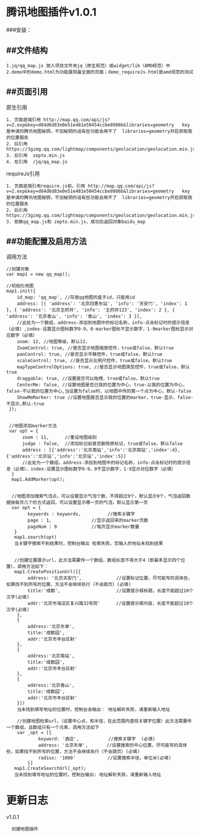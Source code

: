 腾讯地图插件v1.0.1
====

###安装：

##文件结构
--

    1.jq/qq_map.js 放入项目文件夹jq（原生规范）或widget/lib（AMD规范）中
    2.demo中的demo.html为功能展现最全面的页面；demo_requireJs.html是amd规范的测试
    
##页面引用
--

原生引用

    1. 页面底端引用 http://map.qq.com/api/js?v=2.exp&key=d84d6d83e0e51e481e50454ccbe8986b&libraries=geometry   key是申请的腾讯地图秘钥，不加秘钥的话有些功能会用不了  libraries=geometry开启获取我的位置服务
    2. 后引用  https://3gimg.qq.com/lightmap/components/geolocation/geolocation.min.js
    3. 后引用  zepto.min.js
    4. 在引用  /jq/qq_map.js
    
requireJs引用

    1. 页面底端引用require.js前，引用 http://map.qq.com/api/js?v=2.exp&key=d84d6d83e0e51e481e50454ccbe8986b&libraries=geometry   key是申请的腾讯地图秘钥，不加秘钥的话有些功能会用不了  libraries=geometry开启获取我的位置服务
    2. 后引用 https://3gimg.qq.com/lightmap/components/geolocation/geolocation.min.js
    3. 依赖qq_map.js和 zepto.min.js，成功后返回对象baidu_map
    
##功能配置及启用方法
--

调用方法

    //创建对象
    var map1 = new qq_map();
    
    //初始化地图
    map1.init({
        id_map: 'qq_map', //存放qq地图的盒子id，只能用id
        address: [{ 'address': '北京四惠东站', 'info': '天安门', 'index': 1 }, { 'address': '北京王府井', 'info': '王府井123', 'index': 2 }, { 'address': '北京香山', 'info': '香山', 'index': 3 }],
        //此处为一个数组，address-添加到地图中的标记名称，info-点击标记时的提示信息（必填）,index-设置显示图标数字0-9，0-marker图标不显示数字，1-9marker图标显示对应数字（必填） 
        zoom: 12, //地图等级，默认12，
        ZoomControl: true, //是否显示地图缩放控件，true或false，默认true
        panControl: true, //是否显示平移控件，true或false，默认true
        scaleControl: true, //是否显示比例尺控件，true或false，默认true
        mapTypeControlOptions: true, //是否显示地图类型控件，true或false，默认true
        draggable: true, //设置是否可以拖拽，true或false，默认true
        CenterMe: false, //设置地图是否已我的位置为中心，true-以我的位置为中心，false-不以我的位置为中心,当设置为false时，以地图中传的第一个点为中心，默认-false
        ShowMeMarker: true //设置地图是否显示我的位置的marker，true-显示，false-不显示,默认-true
     });
     
     
     //地图添加marker方法
     var opt = {
          zoom : 11,      //重设地图级别
          judge : false,  //添加标记前是否删除原标记，true或false，默认false
          address : [{'address':'北京南站','info':'北京南站','index':4},{'address':'北京站','info':'北京站','index':5}]   
          //此处为一个数组，address-添加到地图中的标记名称，info-点击标记时的提示信息（必填），index-设置显示图标数字0-9，0不显示数字，1-9显示对应数字（必填） 
      }
      map1.AddMarker(opt);
      
      
      //地图添加搜索气泡点，可以设置显示气泡个数，不得超过9个，默认显示9个，气泡返回数据按每页几个的方式返回，可以设置显示哪一页的气泡，默认显示第一页
      var opt = {
            keywords : keywords,          //搜索关键字
            page : 1,               //显示返回来的marker页数
            pageNum : 9             //每页显示marker数量
       }
       map1.search(opt)
       当关键字搜索不到结果时，控制台输出 检索失败，您输入的地址未找到结果
       
       
       //创建位置展示url，此方法需要传一个数组，数组长度不得大于4（即最多显示四个位置），调用方法如下：
       map1.CreatePositionUrl([{
            address: '北京天安门',             //设置标记位置，尽可能写的具体些，如果找不到所写的位置，方法不会继续执行（不会跳页）(必填)
            title:'成都',                     //设置提示框标题，长度不能超过10个汉字(必填)
            addr:'北京市海淀区复兴路32号院'      //设置提示框内容，长度不能超过10个汉字(必填)
        },
        {
            address:'北京东单',
            title:'成都园',
            addr:'北京市丰台区射'
        },
        {
            address:'北京南站',
            title:'成都园',
            addr:'北京市丰台区射'
        },
        {
            address:'北京香山',
            title:'成都园',
            addr:'北京市丰台区射'
        }])
        当未找到填写地址的位置时，控制台会输出： 地址解析失败，请重新输入地址
        
        //创建地图检索url，（设置中心点，和半径，在此范围内查找关键字位置）此方法需要传一个数组，且数组只有一个元素，调用方法如下
        var _opt = [{
                keyword: '酒店',           //搜索关键字  (必填)
                address: '北京东单',       //设置搜索的中心位置，尽可能写的具体些，如果找不到所写的位置，方法不会继续执行（不会跳页）(必填)
                radius: '1000'            //设置搜索半径，单位米(必填)
            }]
       map1.CreateSearchUrl(_opt);
       当未找到填写地址的位置时，控制台输出: 地址解析失败，请重新输入地址
       
 更新日志
 ====
 
 v1.0.1
    
      创建地图插件
       
       
       
       
       
